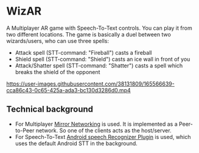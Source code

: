 # WizAR

A Multiplayer AR game with Speech-To-Text controls. You can play it from two different locations. 
The game is basically a duel between two wizards/users, who can use three spells:

- Attack spell (STT-command: "Fireball") casts a fireball
- Shield spell (STT-command: "Shield") casts an ice wall in front of you
- Attack/Shatter spell (STT-command: "Shatter") casts a spell which breaks the shield of the opponent


https://user-images.githubusercontent.com/38131809/165566639-cca86c43-0c65-425a-ada3-bc130d3286d0.mp4


## Technical background
- For Multiplayer [Mirror Networking](https://mirror-networking.gitbook.io/docs/) is used. It is implemented as a Peer-to-Peer network. So one of the clients acts as the host/server.
- For Speech-To-Text [Android speech Recognizer Plugin](https://assetstore.unity.com/packages/tools/input-management/android-speech-recognizer-plugin-47520/reviews) is used, which uses the default Android STT in the background.
